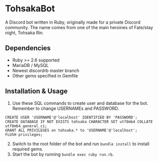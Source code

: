 # TohsakaBot
A Discord bot written in Ruby, originally made for a private Discord community. The name comes from one of the main heroines of Fate/stay night, Tohsaka Rin.

## Dependencies
* Ruby >= 2.6 supported
* MariaDB / MySQL 
* Newest discordrb master branch
* Other gems specified in Gemfile

## Installation & Usage

1. Use these SQL commands to create user and database for the bot. Remember to change USERNAMEs and PASSWORD. 
```
CREATE USER 'USERNAME'@'localhost' IDENTIFIED BY 'PASSWORD';
CREATE DATABASE IF NOT EXISTS tohsaka CHARACTER SET utf8mb4 COLLATE utf8mb4_general_ci;
GRANT ALL PRIVILEGES on tohsaka.* to 'USERNAME'@'localhost';
FLUSH privileges;
```

2. Switch to the root folder of the bot and run `bundle install` to install required gems.
3. Start the bot by running `bundle exec ruby run.rb`.

